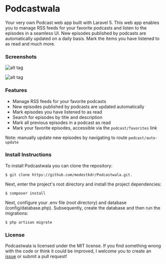 # Podcastwala
Your very own Podcast web app built with Laravel 5. This web app enables you to manage RSS feeds for your favorite podcasts and listen to the episodes in a seamless UI. New episodes published by podcasts are automatically updated on a daily basis. Mark the items you have listened to as read and much more. 

### Screenshots
![alt tag](https://raw.githubusercontent.com/modestkdr/Podcastwala/master/screenshots/prototype.png)

![alt tag](https://raw.githubusercontent.com/modestkdr/Podcastwala/master/screenshots/manage-feeds.png)

### Features
 * Manage RSS feeds for your favorite podcasts
 * New episodes published by podcasts are updated automatically
 * Mark episodes you have listened to as read
 * Search for episodes by title and description
 * Mark all previous episodes in a podcast as read
 * Mark your favorite episodes, accessible via the ```podcast/favorites``` link

 Note: manually update new episodes by navigating to route ```podcast/auto-update```

### Install Instructions
To install Podcastwala you can clone the repository:

```
$ git clone https://github.com/modestkdr/Podcastwala.git.
```


Next, enter the project's root directory and install the project dependencies:

```
$ composer install
```

Next, configure your .env file (root directory) and database (config/database.php). Subsequently, create the database and then run the migrations:

```
$ php artisan migrate
```

### License
Podcastwala is licensed under the MIT license. If you find something wrong with the code or think it could be improved, I welcome you to create an <a href="https://github.com/modestkdr/Podcastwala/issues">issue</a> or submit a pull request!


